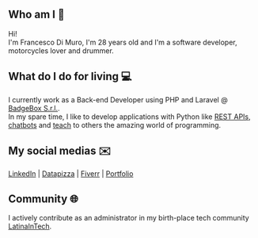 ## Who am I 🙋
Hi!<br>
I'm Francesco Di Muro, I'm 28 years old and I'm a software developer, motorcycles lover and drummer.

## What do I do for living 💻
I currently work as a Back-end Developer using PHP and Laravel @ [BadgeBox S.r.l.](https://www.badgebox.com/en/index.html).<br>
In my spare time, I like to develop applications with Python like [REST APIs](https://github.com/FrancescoDiMuro/iiot-rest-apis), [chatbots](https://github.com/latina-in-tech/lit-bot) and [teach](https://github.com/FrancescoDiMuro/teaching_material) to others the amazing world of programming.

## My social medias ✉️
[LinkedIn](https://www.linkedin.com/in/francesco-di-muro/) | [Datapizza](https://jobs.datapizza.tech/folio/francescodi_muro233) | [Fiverr](https://www.fiverr.com/francescodimuro?up_rollout=true) | [Portfolio](https://www.en.francescodimuro.com)

## Community 🌐
I actively contribute as an administrator in my birth-place tech community [LatinaInTech](https://www.latinaintech.org/en).

<!---
FrancescoDiMuro/FrancescoDiMuro is a ✨ special ✨ repository because its `README.md` (this file) appears on your GitHub profile.
You can click the Preview link to take a look at your changes.
--->
